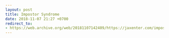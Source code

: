 ```yaml
---
layout: post
title: Impostor Syndrome
date: 2018-11-07 21:27 +0700
redirect_to:
- https://web.archive.org/web/20181107142409/https://jaxenter.com/impostor-syndrome-survey-149402.html
---
```

